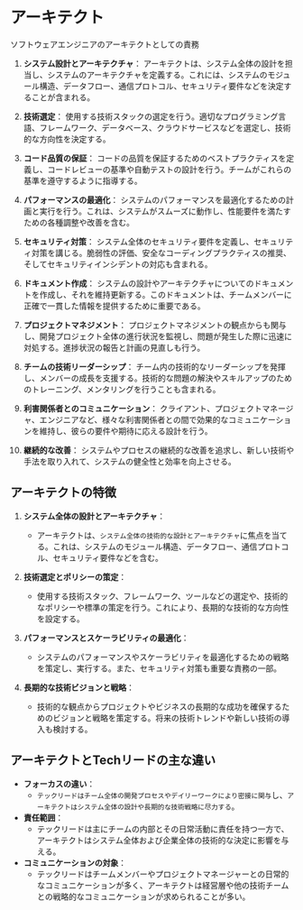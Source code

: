 # アーキテクト

ソフトウェアエンジニアのアーキテクトとしての責務

1. **システム設計とアーキテクチャ**：
   アーキテクトは、システム全体の設計を担当し、システムのアーキテクチャを定義する。これには、システムのモジュール構造、データフロー、通信プロトコル、セキュリティ要件などを決定することが含まれる。

2. **技術選定**：
   使用する技術スタックの選定を行う。適切なプログラミング言語、フレームワーク、データベース、クラウドサービスなどを選定し、技術的な方向性を決定する。

3. **コード品質の保証**：
   コードの品質を保証するためのベストプラクティスを定義し、コードレビューの基準や自動テストの設計を行う。チームがこれらの基準を遵守するように指導する。

4. **パフォーマンスの最適化**：
   システムのパフォーマンスを最適化するための計画と実行を行う。これは、システムがスムーズに動作し、性能要件を満たすための各種調整や改善を含む。

5. **セキュリティ対策**：
   システム全体のセキュリティ要件を定義し、セキュリティ対策を講じる。脆弱性の評価、安全なコーディングプラクティスの推奨、そしてセキュリティインシデントの対応も含まれる。

6. **ドキュメント作成**：
   システムの設計やアーキテクチャについてのドキュメントを作成し、それを維持更新する。このドキュメントは、チームメンバーに正確で一貫した情報を提供するために重要である。

7. **プロジェクトマネジメント**：
   プロジェクトマネジメントの観点からも関与し、開発プロジェクト全体の進行状況を監視し、問題が発生した際に迅速に対処する。進捗状況の報告と計画の見直しも行う。

8. **チームの技術リーダーシップ**：
   チーム内の技術的なリーダーシップを発揮し、メンバーの成長を支援する。技術的な問題の解決やスキルアップのためのトレーニング、メンタリングを行うことも含まれる。

9. **利害関係者とのコミュニケーション**：
   クライアント、プロジェクトマネージャ、エンジニアなど、様々な利害関係者との間で効果的なコミュニケーションを維持し、彼らの要件や期待に応える設計を行う。

10. **継続的な改善**：
    システムやプロセスの継続的な改善を追求し、新しい技術や手法を取り入れて、システムの健全性と効率を向上させる。

## アーキテクトの特徴

1. **システム全体の設計とアーキテクチャ**：
   - アーキテクトは、`システム全体の技術的な設計とアーキテクチャ`に焦点を当てる。これは、システムのモジュール構造、データフロー、通信プロトコル、セキュリティ要件などを含む。

2. **技術選定とポリシーの策定**：
   - 使用する技術スタック、フレームワーク、ツールなどの選定や、技術的なポリシーや標準の策定を行う。これにより、長期的な技術的な方向性を設定する。

3. **パフォーマンスとスケーラビリティの最適化**：
   - システムのパフォーマンスやスケーラビリティを最適化するための戦略を策定し、実行する。また、セキュリティ対策も重要な責務の一部。

4. **長期的な技術ビジョンと戦略**：
   - 技術的な観点からプロジェクトやビジネスの長期的な成功を確保するためのビジョンと戦略を策定する。将来の技術トレンドや新しい技術の導入も検討する。

## アーキテクトとTechリードの主な違い

- **フォーカスの違い**：
  - `テックリードはチーム全体の開発プロセスやデイリーワークにより密接に関与`し、`アーキテクトはシステム全体の設計や長期的な技術戦略に尽力する`。
- **責任範囲**：
  - テックリードは主にチームの内部とその日常活動に責任を持つ一方で、アーキテクトはシステム全体および企業全体の技術的な決定に影響を与える。
- **コミュニケーションの対象**：
  - テックリードはチームメンバーやプロジェクトマネージャーとの日常的なコミュニケーションが多く、アーキテクトは経営層や他の技術チームとの戦略的なコミュニケーションが求められることが多い。
